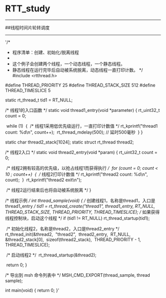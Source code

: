 # RTT_study

---

##线程时间片轮转调度

---

'/*

 * 程序清单：创建、初始化/脱离线程
 *
 * 这个例子会创建两个线程，一个动态线程，一个静态线程。
 * 静态线程在运行完毕后自动被系统脱离，动态线程一直打印计数。
 */
 #include <rtthread.h>

#define THREAD_PRIORITY         25
#define THREAD_STACK_SIZE       512
#define THREAD_TIMESLICE        5

static rt_thread_t tid1 = RT_NULL;

/* 线程1的入口函数 */
static void thread1_entry(void *parameter)
{
    rt_uint32_t count = 0;

​    while (1)
​    {
​        /* 线程1采用低优先级运行，一直打印计数值 */
​        rt_kprintf("thread1 count: %d\n", count++);
​        rt_thread_mdelay(500);  // 延时500毫秒
​    }
}

static char thread2_stack[1024];
static struct rt_thread thread2;

/* 线程2入口 */
static void thread2_entry(void *param)
{
    rt_uint32_t count = 0;

​    /* 线程2拥有较高的优先级，以抢占线程1而获得执行 */
​    for (count = 0; count < 10 ; count++)
​    {
​        /* 线程2打印计数值 */
​        rt_kprintf("thread2 count: %d\n", count);
​    }
​    rt_kprintf("thread2 exit\n");

​    /* 线程2运行结束后也将自动被系统脱离 */
}

/* 线程示例 */
int thread_sample(void)
{
    /* 创建线程1，名称是thread1，入口是thread1_entry */
    tid1 = rt_thread_create("thread1",
                            thread1_entry, RT_NULL,
                            THREAD_STACK_SIZE,
                            THREAD_PRIORITY, THREAD_TIMESLICE);
    /* 如果获得线程控制块，启动这个线程 */
    if (tid1 != RT_NULL)
        rt_thread_startup(tid1);

​    /* 初始化线程2，名称是thread2，入口是thread2_entry */
​    rt_thread_init(&thread2,
​                   "thread2",
​                   thread2_entry,
​                   RT_NULL,
​                   &thread2_stack[0],
​                   sizeof(thread2_stack),
​                   THREAD_PRIORITY - 1, THREAD_TIMESLICE);

​    /* 启动线程2 */
​    rt_thread_startup(&thread2);

​    return 0;
}


/* 导出到 msh 命令列表中 */
MSH_CMD_EXPORT(thread_sample, thread sample);

int main(void)
{
    return 0;
}'
